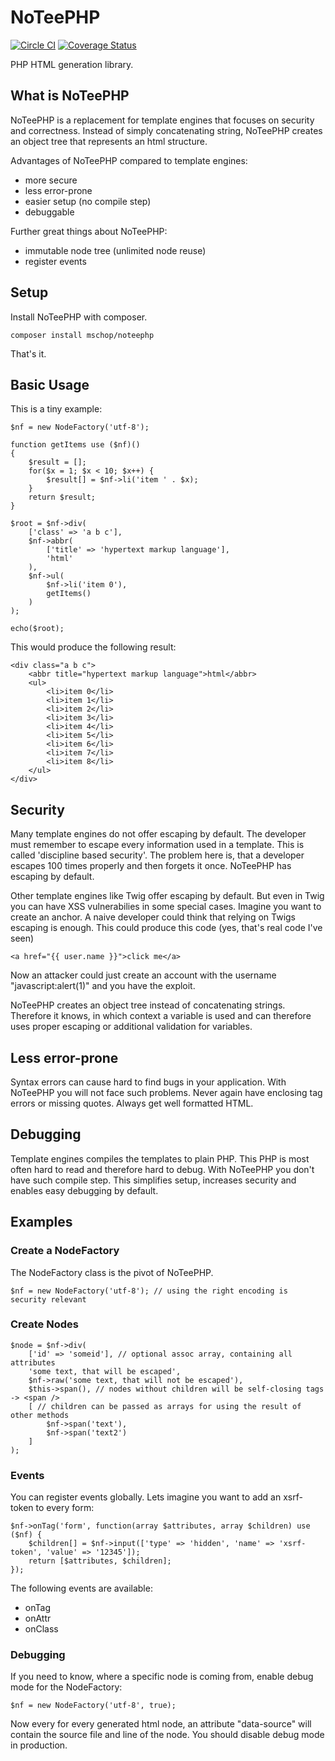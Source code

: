 # NoTeePHP

[![Circle CI](https://circleci.com/gh/mschop/NoTeePHP/tree/master.svg?style=svg)](https://circleci.com/gh/mschop/NoTeePHP/tree/master)
[![Coverage Status](https://coveralls.io/repos/github/mschop/NoTeePHP/badge.svg?branch=master)](https://coveralls.io/github/mschop/NoTeePHP?branch=master)

PHP HTML generation library.

## What is NoTeePHP

NoTeePHP is a replacement for template engines that focuses on security and correctness. Instead of simply concatenating
string, NoTeePHP creates an object tree that represents an html structure.

Advantages of NoTeePHP compared to template engines:

- more secure
- less error-prone
- easier setup (no compile step)
- debuggable

Further great things about NoTeePHP:

- immutable node tree (unlimited node reuse)
- register events

## Setup

Install NoTeePHP with composer.

```
composer install mschop/noteephp
```

That's it.

## Basic Usage

This is a tiny example:

    $nf = new NodeFactory('utf-8');

    function getItems use ($nf)()
    {
        $result = [];
        for($x = 1; $x < 10; $x++) {
            $result[] = $nf->li('item ' . $x);
        }
        return $result;
    }
    
    $root = $nf->div(
        ['class' => 'a b c'],
        $nf->abbr(
            ['title' => 'hypertext markup language'],
            'html'
        ),
        $nf->ul(
            $nf->li('item 0'),
            getItems()
        )
    );
    
    echo($root);

This would produce the following result:

    <div class="a b c">
        <abbr title="hypertext markup language">html</abbr>
        <ul>
            <li>item 0</li>
            <li>item 1</li>
            <li>item 2</li>
            <li>item 3</li>
            <li>item 4</li>
            <li>item 5</li>
            <li>item 6</li>
            <li>item 7</li>
            <li>item 8</li>
        </ul>
    </div>

## Security

Many template engines do not offer escaping by default. The developer must remember to escape every information used in
a template. This is called 'discipline based security'. The problem here is, that a developer escapes 100 times properly
and then forgets it once. NoTeePHP has escaping by default.

Other template engines like Twig offer escaping by default. But even in Twig you can have XSS vulnerabilies in some
special cases. Imagine you want to create an anchor. A naive developer could think that relying on Twigs escaping is
enough. This could produce this code (yes, that's real code I've seen)

    <a href="{{ user.name }}">click me</a>
    
Now an attacker could just create an account with the username "javascript:alert(1)" and you have the exploit.

NoTeePHP creates an object tree instead of concatenating strings. Therefore it knows, in which context a variable is
used and can therefore uses proper escaping or additional validation for variables.

## Less error-prone

Syntax errors can cause hard to find bugs in your application. With NoTeePHP you will not face such problems.
Never again have enclosing tag errors or missing quotes. Always get well formatted HTML.

## Debugging

Template engines compiles the templates to plain PHP. This PHP is most often hard to read and therefore hard to debug.
With NoTeePHP you don't have such compile step. This simplifies setup, increases security and enables easy debugging
by default.

## Examples

### Create a NodeFactory

The NodeFactory class is the pivot of NoTeePHP.

    $nf = new NodeFactory('utf-8'); // using the right encoding is security relevant
    
### Create Nodes

    $node = $nf->div(
        ['id' => 'someid'], // optional assoc array, containing all attributes
        'some text, that will be escaped',
        $nf->raw('some text, that will not be escaped'),
        $this->span(), // nodes without children will be self-closing tags -> <span />
        [ // children can be passed as arrays for using the result of other methods
            $nf->span('text'),
            $nf->span('text2')
        ]
    );

### Events

You can register events globally. Lets imagine you want to add an xsrf-token to every form:

    $nf->onTag('form', function(array $attributes, array $children) use ($nf) {
        $children[] = $nf->input(['type' => 'hidden', 'name' => 'xsrf-token', 'value' => '12345']);
        return [$attributes, $children];
    });

The following events are available:

- onTag
- onAttr
- onClass

### Debugging

If you need to know, where a specific node is coming from, enable debug mode for the NodeFactory:

    $nf = new NodeFactory('utf-8', true);
    
Now every for every generated html node, an attribute "data-source" will contain the source file and line of the node.
You should disable debug mode in production.
